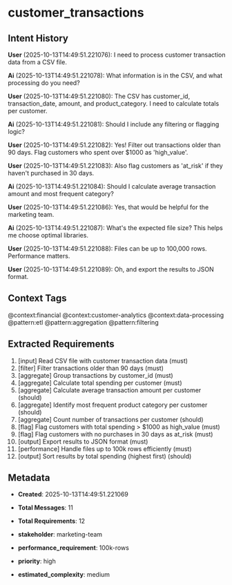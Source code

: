 # customer_transactions

## Intent History

**User** (2025-10-13T14:49:51.221076):
I need to process customer transaction data from a CSV file.

**Ai** (2025-10-13T14:49:51.221078):
What information is in the CSV, and what processing do you need?

**User** (2025-10-13T14:49:51.221080):
The CSV has customer_id, transaction_date, amount, and product_category. I need to calculate totals per customer.

**Ai** (2025-10-13T14:49:51.221081):
Should I include any filtering or flagging logic?

**User** (2025-10-13T14:49:51.221082):
Yes! Filter out transactions older than 90 days. Flag customers who spent over $1000 as 'high_value'.

**User** (2025-10-13T14:49:51.221083):
Also flag customers as 'at_risk' if they haven't purchased in 30 days.

**Ai** (2025-10-13T14:49:51.221084):
Should I calculate average transaction amount and most frequent category?

**User** (2025-10-13T14:49:51.221086):
Yes, that would be helpful for the marketing team.

**Ai** (2025-10-13T14:49:51.221087):
What's the expected file size? This helps me choose optimal libraries.

**User** (2025-10-13T14:49:51.221088):
Files can be up to 100,000 rows. Performance matters.

**User** (2025-10-13T14:49:51.221089):
Oh, and export the results to JSON format.

## Context Tags

@context:financial @context:customer-analytics @context:data-processing
@pattern:etl @pattern:aggregation @pattern:filtering

## Extracted Requirements

1. [input] Read CSV file with customer transaction data (must)
2. [filter] Filter transactions older than 90 days (must)
3. [aggregate] Group transactions by customer_id (must)
4. [aggregate] Calculate total spending per customer (must)
5. [aggregate] Calculate average transaction amount per customer (should)
6. [aggregate] Identify most frequent product category per customer (should)
7. [aggregate] Count number of transactions per customer (should)
8. [flag] Flag customers with total spending > $1000 as high_value (must)
9. [flag] Flag customers with no purchases in 30 days as at_risk (must)
10. [output] Export results to JSON format (must)
11. [performance] Handle files up to 100k rows efficiently (must)
12. [output] Sort results by total spending (highest first) (should)

## Metadata

- **Created**: 2025-10-13T14:49:51.221069
- **Total Messages**: 11
- **Total Requirements**: 12

- **stakeholder**: marketing-team
- **performance_requirement**: 100k-rows
- **priority**: high
- **estimated_complexity**: medium